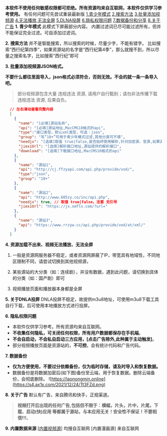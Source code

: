 **本软件不使用任何敏感权限都可拒绝。所有资源均来自互联网，本软件仅供学习参考使用。**
有任何问题可先尝试重装最新版
[1.青少年模式](#1)
[2.搜索方法](#2)
[3.批量添加视频源](#3)
[4.无法播放,无法全屏](#4)
[5.DLNA投屏](#5)
[6.隐私权限问题](#6)
[7.数据备份和分享](#7)
[8.关于广告](#8)
<span class="an" class="" id="1"></span>
**1. 青少年模式**
此模式下屏蔽部分内容。
内置过滤词已尽可能过滤所有，但并不能保证完全过滤。可自添加过滤词。

<span class="an" class="" id="2"></span>
**2. 搜索方法**
并不是智能搜索，所以搜索的时候，尽量少字，不能有错字。
比如搜索“西行纪第四季”，如果资源站的名字是“西行纪第4季”，那么就搜不到，所以尽量之搜索名字，比如搜索“西行纪”即可

<span class="an" id="3"></span>
**3. 批量添加视频源JSON格式。**
  
  **不要什么都往里面导入，json格式必须符合，否则无效。不会的就一条一条导入吧。**

  >部分视频源包含大量 违规违法 资源, 请用户自行甄别；请勿非法传播下载 违规违法 资源, 后果自负。

```json
  // 左右滑动查看完整内容
  [
    {
      "name": "[必填]源站名称",
      "api": "[必填]源站地址,MacCMS10格式的api",
      "type":"接口类型，默认xml类型，可选：json",
      "group": "写“18+”可用于青少年模式过滤,其他分类可不填",
      "needjx": "[选填]取值 true|false,是否始终使用解析,针对加密源、官源,如果源站有m3u8格式,则为false,源站如果有m3u8加速解析接口直接填写jiexiUrl即可",
      "jiexiUrl": "[选填]解析接口地址,源站提供的解析接口",
      "download": "[选填]下载接口地址,MacCMS10格式的api"
    },
    {
      "name": "源站1",
      "api": "http://cj.ffzyapi.com/api.php/provide/vod/",
      "type":"json",
      "group": "18+"
    },
    {
      "name": "源站2",
      "api": "http://www.605zy.co/inc/api.php",
      "needjx": true, // 取值 true|false，注意 无引号
      "jiexiUrl": "https://jx.xmflv.com/?url="
    },
    {
      "name": "源站3",
      "api": "https://www.rrzyw.cc/api.php/provide/vod/at/xml/"
    }
  ]
```

<span class="an" id="4"></span>
**4. 资源加载不出来、视频无法播放、无法全屏**

  1. 一般是资源网服务器不稳定，或者资源网屏蔽了IP，带宽具有地域性，不同地区限制不同，请尝试切换到其他视频源，

  2. 某些源站的大分类（如：连续剧），并没有数据，遇到此问题，请切换到具体的分类（如：国产剧）即可

  3. 视频播放页面和播放器本身都是全屏

<span class="an" id="5"></span>
**5. 关于DNLA投屏**
DNLA投屏不稳定，故提供m3u8地址，可使用m3u8下载工具自行下载，后可使用本地播放方式进行投屏。

<span class="an" id="6"></span>
**6. 隐私权限问题**

* 本软件仅供学习参考。所有资源均来自互联网。
* **不收集任何隐私，可关闭任何权限，所有用户数据都保存在手机端**。
* **不会自启动，不会私自启动三方应用，[点击广告除外,此种属于主动触发]**。
* 部分视频播放页面是资源站的，**不可控**。会有统计代码和广告代码。

<span class="an" id="7"></span>
**7. 数据备份**

* **仅为方便使用，不要过分依赖备份，仅为临时存储，请及时导入和恢复数据。**
* 数据备份是将数据加密后(如下图)备份至云端，用于恢复数据。删除云端备份，会彻底删除。
![https://laonongmin.online](https://s4.ax1x.com/2021/12/24/Tt3FZd.png)

<span class="an" id="8"></span>
**8. 关于广告**
默认有广告，来自腾讯和快手，正规渠道。
> **视频打开后出现的任何广告,包括但不限于：横幅，片头，片中，片尾，下载、启动(快)应用 等都属于源站，与本应用无关！安全性不保证！不要相信!!!**。

<span class="an" id="9"></span>
**9. 内置数据来源**
[[内置视频源](https://github.com/npljy/video-resource)] 均搜自互联网
[内置漫画源] 来自互联网
